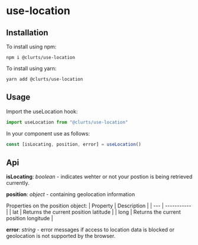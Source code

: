 # use-location

## __Installation__

To install using npm: 
```
npm i @clurts/use-location
``` 
To install using yarn:
```
yarn add @clurts/use-location
```

## __Usage__
Import the useLocation hook:
```js
import useLocation from "@clurts/use-location"
```

In your component use as follows: 
```js
const [isLocating, position, error] = useLocation()
```

## __Api__
__isLocating__: *boolean* - indicates wehter or not your postion is being retrieved currently.

__position__: *object* - containing geolocation information

Properties on the position object: 
| Property | Description |
| --- | ----------- |
| lat | Returns the current position latitude |
| long | Returns the current position longitude |

__error__: *string* - error messages if access to location data is blocked or geolocation is not supported by the browser.